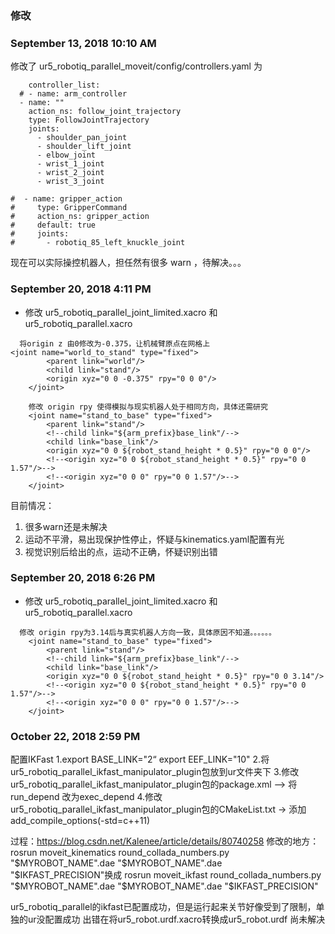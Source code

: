 ### 修改
### September 13, 2018 10:10 AM
修改了 ur5_robotiq_parallel_moveit/config/controllers.yaml 为
```
	controller_list:
  # - name: arm_controller
  - name: ""
    action_ns: follow_joint_trajectory
    type: FollowJointTrajectory
    joints:
      - shoulder_pan_joint
      - shoulder_lift_joint
      - elbow_joint
      - wrist_1_joint
      - wrist_2_joint
      - wrist_3_joint

#  - name: gripper_action
#     type: GripperCommand
#     action_ns: gripper_action
#     default: true
#     joints:
#       - robotiq_85_left_knuckle_joint
```
现在可以实际操控机器人，担任然有很多 warn ，待解决。。。

### September 20, 2018 4:11 PM
- 修改 ur5_robotiq_parallel_joint_limited.xacro 和 ur5_robotiq_parallel.xacro
```
  将origin z 由0修改为-0.375，让机械臂原点在网格上
<joint name="world_to_stand" type="fixed">
		<parent link="world"/>
		<child link="stand"/>
		<origin xyz="0 0 -0.375" rpy="0 0 0"/>
	</joint>
```
```
	修改 origin rpy 使得模拟与现实机器人处于相同方向，具体还需研究
	<joint name="stand_to_base" type="fixed">
		<parent link="stand"/>
		<!--child link="${arm_prefix}base_link"/-->
		<child link="base_link"/>
		<origin xyz="0 0 ${robot_stand_height * 0.5}" rpy="0 0 0"/>
		<!--<origin xyz="0 0 ${robot_stand_height * 0.5}" rpy="0 0 1.57"/>-->
		<!--<origin xyz="0 0 0" rpy="0 0 1.57"/>-->
	</joint>
```

目前情况：
1. 很多warn还是未解决
2. 运动不平滑，易出现保护性停止，怀疑与kinematics.yaml配置有光
3. 视觉识别后给出的点，运动不正确，怀疑识别出错

### September 20, 2018 6:26 PM
- 修改 ur5_robotiq_parallel_joint_limited.xacro 和 ur5_robotiq_parallel.xacro
```
  修改 origin rpy为3.14后与真实机器人方向一致，具体原因不知道。。。。。。
	<joint name="stand_to_base" type="fixed">
		<parent link="stand"/>
		<!--child link="${arm_prefix}base_link"/-->
		<child link="base_link"/>
		<origin xyz="0 0 ${robot_stand_height * 0.5}" rpy="0 0 3.14"/>
		<!--<origin xyz="0 0 ${robot_stand_height * 0.5}" rpy="0 0 1.57"/>-->
		<!--<origin xyz="0 0 0" rpy="0 0 1.57"/>-->
	</joint>
```

### October 22, 2018 2:59 PM
配置IKFast
1.export BASE_LINK="2“  export EEF_LINK="10"
2.将ur5_robotiq_parallel_ikfast_manipulator_plugin包放到ur文件夹下
3.修改ur5_robotiq_parallel_ikfast_manipulator_plugin包的package.xml --> 将run_depend 改为exec_depend
4.修改ur5_robotiq_parallel_ikfast_manipulator_plugin包的CMakeList.txt -> 添加add_compile_options(-std=c++11)

过程：https://blog.csdn.net/Kalenee/article/details/80740258
修改的地方：rosrun moveit_kinematics round_collada_numbers.py "$MYROBOT_NAME".dae "$MYROBOT_NAME".dae "$IKFAST_PRECISION"换成
			rosrun moveit_ikfast round_collada_numbers.py "$MYROBOT_NAME".dae "$MYROBOT_NAME".dae "$IKFAST_PRECISION"

ur5_robotiq_parallel的ikfast已配置成功，但是运行起来关节好像受到了限制，单独的ur没配置成功
出错在将ur5_robot.urdf.xacro转换成ur5_robot.urdf 尚未解决
